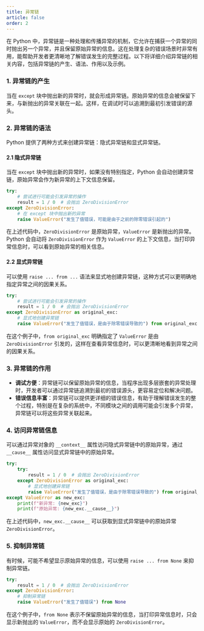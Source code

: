 ```yaml
---
title: 异常链
article: false
order: 2
---
```

在 Python 中，异常链是一种处理和传播异常的机制，它允许在捕获一个异常的同时抛出另一个异常，并且保留原始异常的信息。这在处理复杂的错误场景时非常有用，能帮助开发者更清晰地了解错误发生的完整过程。以下将详细介绍异常链的相关内容，包括异常链的产生、语法、作用以及示例。

### 1. 异常链的产生
当在 `except` 块中抛出新的异常时，就会形成异常链。原始异常的信息会被保留下来，与新抛出的异常关联在一起。这样，在调试时可以追溯到最初引发错误的源头。

### 2. 异常链的语法
Python 提供了两种方式来创建异常链：隐式异常链和显式异常链。

#### 2.1 隐式异常链
当在 `except` 块中抛出新的异常时，如果没有特别指定，Python 会自动创建异常链，原始异常会作为新异常的上下文信息保留。
```python
try:
    # 尝试进行可能会引发异常的操作
    result = 1 / 0  # 会抛出 ZeroDivisionError
except ZeroDivisionError:
    # 在 except 块中抛出新的异常
    raise ValueError("发生了值错误，可能是由于之前的除零错误引起的")
```
在上述代码中，`ZeroDivisionError` 是原始异常，`ValueError` 是新抛出的异常。Python 会自动将 `ZeroDivisionError` 作为 `ValueError` 的上下文信息，当打印异常信息时，可以看到原始异常的相关信息。

#### 2.2 显式异常链
可以使用 `raise ... from ...` 语法来显式地创建异常链，这种方式可以更明确地指定异常之间的因果关系。
```python
try:
    # 尝试进行可能会引发异常的操作
    result = 1 / 0  # 会抛出 ZeroDivisionError
except ZeroDivisionError as original_exc:
    # 显式地创建异常链
    raise ValueError("发生了值错误，是由于除零错误导致的") from original_exc
```
在这个例子中，`from original_exc` 明确指定了 `ValueError` 是由 `ZeroDivisionError` 引发的，这样在查看异常信息时，可以更清晰地看到异常之间的因果关系。

### 3. 异常链的作用
- **调试方便**：异常链可以保留原始异常的信息，当程序出现多层嵌套的异常处理时，开发者可以通过异常链追溯到最初的错误源头，更容易定位和解决问题。
- **错误信息丰富**：异常链可以提供更详细的错误信息，有助于理解错误发生的整个过程，特别是在复杂的系统中，不同模块之间的调用可能会引发多个异常，异常链可以将这些异常关联起来。

### 4. 访问异常链信息
可以通过异常对象的 `__context__` 属性访问隐式异常链中的原始异常，通过 `__cause__` 属性访问显式异常链中的原始异常。
```python
try:
    try:
        result = 1 / 0  # 会抛出 ZeroDivisionError
    except ZeroDivisionError as original_exc:
        # 显式地创建异常链
        raise ValueError("发生了值错误，是由于除零错误导致的") from original_exc
except ValueError as new_exc:
    print(f"新异常: {new_exc}")
    print(f"原始异常: {new_exc.__cause__}")
```
在上述代码中，`new_exc.__cause__` 可以获取到显式异常链中的原始异常 `ZeroDivisionError`。

### 5. 抑制异常链
有时候，可能不希望显示原始异常的信息，可以使用 `raise ... from None` 来抑制异常链。
```python
try:
    result = 1 / 0  # 会抛出 ZeroDivisionError
except ZeroDivisionError:
    # 抑制异常链
    raise ValueError("发生了值错误") from None
```
在这个例子中，`from None` 表示不保留原始异常的信息，当打印异常信息时，只会显示新抛出的 `ValueError`，而不会显示原始的 `ZeroDivisionError`。

